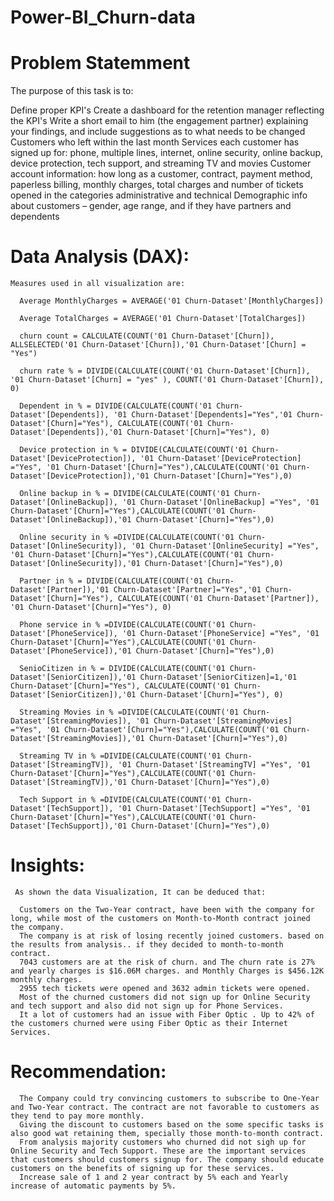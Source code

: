 # Power-BI_Churn-data
# Problem Statemment
  The purpose of this task is to:

  Define proper KPI's
      Create a dashboard for the retention manager reflecting the KPI's
      Write a short email to him (the engagement partner) explaining your findings, and include suggestions as to what needs to be changed
      Customers who left within the last month
      Services each customer has signed up for: phone, multiple lines, internet, online security, online backup, device protection, tech support, and streaming TV and movies
      Customer account information: how long as a customer, contract, payment method, paperless billing, monthly charges, total charges and number of tickets opened in the categories administrative and technical
      Demographic info about customers – gender, age range, and if they have partners and dependents

  # Data Analysis (DAX):
    Measures used in all visualization are:

      Average MonthlyCharges = AVERAGE('01 Churn-Dataset'[MonthlyCharges])

      Average TotalCharges = AVERAGE('01 Churn-Dataset'[TotalCharges])

      churn count = CALCULATE(COUNT('01 Churn-Dataset'[Churn]), ALLSELECTED('01 Churn-Dataset'[Churn]),'01 Churn-Dataset'[Churn] = "Yes")

      churn rate % = DIVIDE(CALCULATE(COUNT('01 Churn-Dataset'[Churn]), '01 Churn-Dataset'[Churn] = "yes" ), COUNT('01 Churn-Dataset'[Churn]), 0)

      Dependent in % = DIVIDE(CALCULATE(COUNT('01 Churn-Dataset'[Dependents]), '01 Churn-Dataset'[Dependents]="Yes",'01 Churn-Dataset'[Churn]="Yes"), CALCULATE(COUNT('01 Churn-Dataset'[Dependents]),'01 Churn-Dataset'[Churn]="Yes"), 0)

      Device protection in % = DIVIDE(CALCULATE(COUNT('01 Churn-Dataset'[DeviceProtection]), '01 Churn-Dataset'[DeviceProtection] ="Yes", '01 Churn-Dataset'[Churn]="Yes"),CALCULATE(COUNT('01 Churn-Dataset'[DeviceProtection]),'01 Churn-Dataset'[Churn]="Yes"),0)

      Online backup in % = DIVIDE(CALCULATE(COUNT('01 Churn-Dataset'[OnlineBackup]), '01 Churn-Dataset'[OnlineBackup] ="Yes", '01 Churn-Dataset'[Churn]="Yes"),CALCULATE(COUNT('01 Churn-Dataset'[OnlineBackup]),'01 Churn-Dataset'[Churn]="Yes"),0)

      Online security in % =DIVIDE(CALCULATE(COUNT('01 Churn-Dataset'[OnlineSecurity]), '01 Churn-Dataset'[OnlineSecurity] ="Yes", '01 Churn-Dataset'[Churn]="Yes"),CALCULATE(COUNT('01 Churn-Dataset'[OnlineSecurity]),'01 Churn-Dataset'[Churn]="Yes"),0)

      Partner in % = DIVIDE(CALCULATE(COUNT('01 Churn-Dataset'[Partner]),'01 Churn-Dataset'[Partner]="Yes",'01 Churn-Dataset'[Churn]="Yes"), CALCULATE(COUNT('01 Churn-Dataset'[Partner]), '01 Churn-Dataset'[Churn]="Yes"), 0)
    
      Phone service in % =DIVIDE(CALCULATE(COUNT('01 Churn-Dataset'[PhoneService]), '01 Churn-Dataset'[PhoneService] ="Yes", '01 Churn-Dataset'[Churn]="Yes"),CALCULATE(COUNT('01 Churn-Dataset'[PhoneService]),'01 Churn-Dataset'[Churn]="Yes"),0)

      SenioCitizen in % = DIVIDE(CALCULATE(COUNT('01 Churn-Dataset'[SeniorCitizen]),'01 Churn-Dataset'[SeniorCitizen]=1,'01 Churn-Dataset'[Churn]="Yes"), CALCULATE(COUNT('01 Churn-Dataset'[SeniorCitizen]),'01 Churn-Dataset'[Churn]="Yes"), 0)

      Streaming Movies in % =DIVIDE(CALCULATE(COUNT('01 Churn-Dataset'[StreamingMovies]), '01 Churn-Dataset'[StreamingMovies] ="Yes", '01 Churn-Dataset'[Churn]="Yes"),CALCULATE(COUNT('01 Churn-Dataset'[StreamingMovies]),'01 Churn-Dataset'[Churn]="Yes"),0)

      Streaming TV in % =DIVIDE(CALCULATE(COUNT('01 Churn-Dataset'[StreamingTV]), '01 Churn-Dataset'[StreamingTV] ="Yes", '01 Churn-Dataset'[Churn]="Yes"),CALCULATE(COUNT('01 Churn-Dataset'[StreamingTV]),'01 Churn-Dataset'[Churn]="Yes"),0)

      Tech Support in % =DIVIDE(CALCULATE(COUNT('01 Churn-Dataset'[TechSupport]), '01 Churn-Dataset'[TechSupport] ="Yes", '01 Churn-Dataset'[Churn]="Yes"),CALCULATE(COUNT('01 Churn-Dataset'[TechSupport]),'01 Churn-Dataset'[Churn]="Yes"),0)

   # Insights:
     As shown the data Visualization, It can be deduced that:

      Customers on the Two-Year contract, have been with the company for long, while most of the customers on Month-to-Month contract joined the company.
      The company is at risk of losing recently joined customers. based on the results from analysis.. if they decided to month-to-month contract.
      7043 customers are at the risk of churn. and The churn rate is 27% and yearly charges is $16.06M charges. and Monthly Charges is $456.12K monthly charges.
      2955 tech tickets were opened and 3632 admin tickets were opened.
      Most of the churned customers did not sign up for Online Security and tech support and also did not sign up for Phone Services.
      It a lot of customers had an issue with Fiber Optic . Up to 42% of the customers churned were using Fiber Optic as their Internet Services.

  # Recommendation:
      The Company could try convincing customers to subscribe to One-Year and Two-Year contract. The contract are not favorable to customers as they tend to pay more monthly.
      Giving the discount to customers based on the some specific tasks is also good wat retaining them, specially those month-to-month contract.
      From analysis majority customers who churned did not sigh up for Online Security and Tech Support. These are the important services that customers should customers signup for. The company should educate customers on the benefits of signing up for these services.
      Increase sale of 1 and 2 year contract by 5% each and Yearly increase of automatic payments by 5%.
